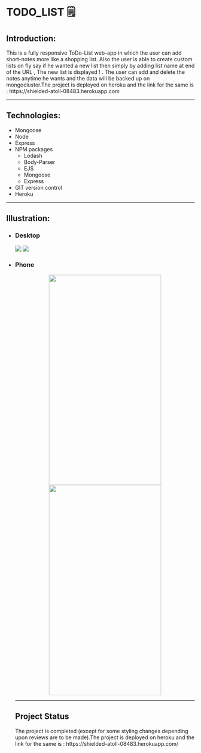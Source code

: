 # TODO_LIST 🗒️

<h2>Introduction:</h2>
<p>This is a fully responsive ToDo-List web-app in which the user can add short-notes more like a shopping list. Also the 
user is able to create custom lists on fly say if he wanted a new list then simply by adding list name at end of the URL , The 
new list is displayed ! . The user can add and delete the notes anytime he wants and the data will be backed up on mongocluster.The project is deployed 
on heroku and the link for the same is : https://shielded-atoll-08483.herokuapp.com </p>
<hr>
<h2>Technologies:</h2>
<ul>
  <li>Mongoose</li>
  <li>Node</li>
  <li>Express</li>
  <li>NPM packages<ul>
    <li>Lodash</li>
    <li>Body-Parser</i>
    <li>EJS</li>
    <li>Mongoose</li>
    <li>Express</li>
    </ul>
  </li>
  <li>GIT version control</li>
  <li>Heroku</li>
</ul>
<hr>
<h2>Illustration:</h2>
<ul>
  <h3><li>Desktop</li></h3>
  <img src="https://user-images.githubusercontent.com/46518495/90485906-d037a980-e155-11ea-9ff2-1d40f41eb37a.png">
  <img src="https://user-images.githubusercontent.com/46518495/90487067-8d76d100-e157-11ea-81b9-d6f10e944b10.png">
  <h3><li>Phone</li></h3>
  <div align="center">
    <img src="https://user-images.githubusercontent.com/46518495/90487491-2dccf580-e158-11ea-9d30-39bf87b491c6.jpg" height=560 width=300px>
    <img src="https://user-images.githubusercontent.com/46518495/90487556-4210f280-e158-11ea-8fb5-4ab4dc179f54.jpg" height=560 width=300px>
  </div>
<hr>
<h2>Project Status</h2>
<p>The project is completed (except for some styling changes depending upon reviews are to be made).The project is deployed 
on heroku and the link for the same is : https://shielded-atoll-08483.herokuapp.com/ </p> 
